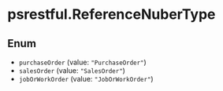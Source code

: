 # psrestful.ReferenceNuberType

## Enum

* `purchaseOrder` (value: `"PurchaseOrder"`)
* `salesOrder` (value: `"SalesOrder"`)
* `jobOrWorkOrder` (value: `"JobOrWorkOrder"`)
